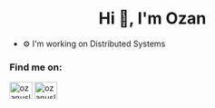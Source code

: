 <h1 align="center">Hi 👋, I'm Ozan</h1>

- ⚙️ I'm working on Distributed Systems

<h3 align="left">Find me on:</h3>
<p align="left">
<a href="https://www.linkedin.com/in/ozanuslan/" target="blank"><img align="center" src="https://raw.githubusercontent.com/rahuldkjain/github-profile-readme-generator/master/src/images/icons/Social/linked-in-alt.svg" alt="ozanuslan" height="30" width="40" /></a>
<a href="https://ozanuslan.com" target="blank"><img align="center" src="https://ozanuslan.com/assets/images/icons/icon.svg" alt="ozanuslan" height="30" width="40" /></a>
